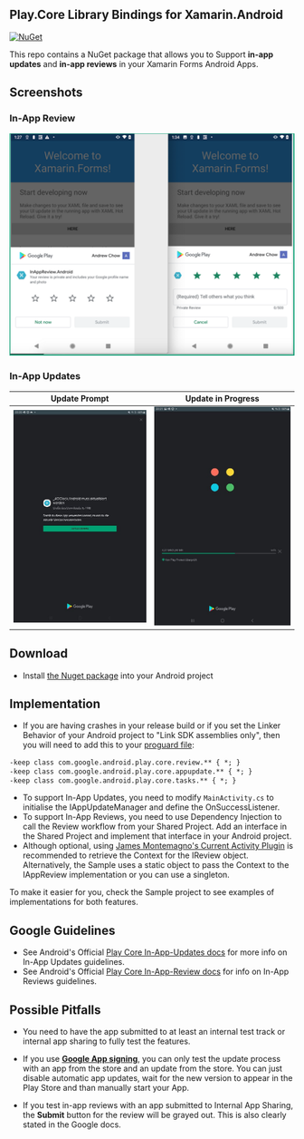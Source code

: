 ## Play.Core Library Bindings for Xamarin.Android
[![NuGet](https://img.shields.io/badge/Nuget-1.10.2-blue.svg)](https://www.nuget.org/packages/PlayCore/)

This repo contains a NuGet package that allows you to Support **in-app updates** and **in-app reviews** in your Xamarin Forms Android Apps.

## Screenshots

### In-App Review
![](Screenshots/93619419-8802e580-f9a6-11ea-9c80-920f8a3fb196.png?raw=true)

### In-App Updates

Update Prompt           |  Update in Progress
:-------------------------:|:-------------------------:
![](Screenshots/Screenshot_20200924-222055_Google%20Play%20Store.jpg?raw=true)  |  ![](Screenshots/Screenshot_20200924-222114_Google%20Play%20Store.jpg?raw=true)



## Download
- Install [the Nuget package](https://www.nuget.org/packages/PlayCore/) into your Android project 
 
## Implementation
- If you are having crashes in your release build or if you set the Linker Behavior of your Android project to "Link SDK assemblies only", then you will need to add this to your [proguard file](https://docs.microsoft.com/en-us/xamarin/android/deploy-test/release-prep/proguard?tabs=windows):
```
-keep class com.google.android.play.core.review.** { *; }
-keep class com.google.android.play.core.appupdate.** { *; }
-keep class com.google.android.play.core.tasks.** { *; }
```
- To support In-App Updates, you need to modify `MainActivity.cs` to initialise the IAppUpdateManager and define the OnSuccessListener. 
- To support In-App Reviews, you need to use Dependency Injection to call the Review workflow from your Shared Project. Add an interface in the Shared Project and implement that interface in your Android project.
- Although optional, using [James Montemagno's Current Activity Plugin](https://github.com/jamesmontemagno/CurrentActivityPlugin) is recommended to retrieve the Context for the IReview object. Alternatively, the Sample uses a static object to pass the Context to the IAppReview implementation or you can use a singleton.

To make it easier for you, check the Sample project to see examples of implementations for both features.

## Google Guidelines
- See Android's Official [Play Core In-App-Updates docs](https://developer.android.com/guide/playcore/in-app-updates) for more info on In-App Updates guidelines. 
- See Android's Official [Play Core In-App-Review docs](https://developer.android.com/guide/playcore/in-app-review) for info on In-App Reviews guidelines. 

## Possible Pitfalls
- You need to have the app submitted to at least an internal test track or internal app sharing to fully test the features. 

- If you use [**Google App signing**](https://support.google.com/googleplay/android-developer/answer/7384423?hl=en), you can only test the update process with an app from the store and an update from the store. You can just disable automatic app updates, wait for the new version to appear in the Play Store and than manually start your App.

- If you test in-app reviews with an app submitted to Internal App Sharing, the **Submit** button for the review will be grayed out. This is also clearly stated in the Google docs. 


